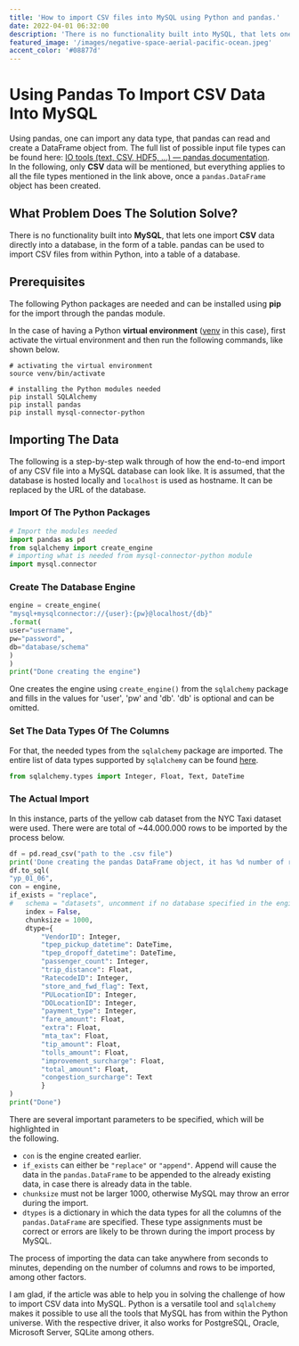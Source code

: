 ```yaml
---
title: 'How to import CSV files into MySQL using Python and pandas.'
date: 2022-04-01 06:32:00
description: 'There is no functionality built into MySQL, that lets one import CSV data directly into a database, in the form of a table. pandas can be used to import CSV files from within Python, into a table of a database.'
featured_image: '/images/negative-space-aerial-pacific-ocean.jpeg'
accent_color: '#08877d'
---
```


# Using Pandas To Import CSV Data Into MySQL

Using pandas, one can import any data type, that pandas can read and create a DataFrame
object from. The full list of possible input file types can be found here: [IO tools (text, CSV, HDF5, …) — pandas documentation](https://pandas.pydata.org/docs/user_guide/io.html#io-tools-text-csv-hdf5).  
In the following, only **CSV** data will be mentioned, but everything applies to all the file types mentioned in the link above, once a `pandas.DataFrame` object has been created.

## What Problem Does The Solution Solve?

There is no functionality built into **MySQL**, that lets one import **CSV** data directly into a database, in the form of a table. pandas can be used to import CSV files from within Python, into a table of a database.

## Prerequisites

The following Python packages are needed and can be installed using **pip** for the import through the pandas module.  

In the case of having a Python **virtual environment** ([venv](https://docs.python.org/3/library/venv.html#module-venv) in this case), first activate the virtual environment and then run the following commands, like shown below.

```shell
# activating the virtual environment 
source venv/bin/activate
```

```shell
# installing the Python modules needed
pip install SQLAlchemy
pip install pandas
pip install mysql-connector-python
```

## Importing The Data

The following is a step-by-step walk through of how the end-to-end import of any CSV file into a MySQL database can
look like. It is assumed, that the database is hosted locally and `localhost` is used as hostname. It can be replaced by
the URL of the database.

### Import Of The Python Packages
```python
# Import the modules needed
import pandas as pd
from sqlalchemy import create_engine
# importing what is needed from mysql-connector-python module
import mysql.connector
```


### Create The Database Engine

```python
engine = create_engine(
"mysql+mysqlconnector://{user}:{pw}@localhost/{db}"
.format(
user="username",
pw="password",
db="database/schema"
)
)
print("Done creating the engine")
```

One creates the engine using `create_engine()` from the `sqlalchemy` package and fills in the values for 'user', 'pw' and 'db'. 'db' is optional and can be omitted.



### Set The Data Types Of The Columns

For that, the needed types from the `sqlalchemy` package are imported. The
entire  list of data types supported by `sqlalchemy` can be found
[here](https://docs.sqlalchemy.org/en/14/core/type_basics.html#generic-types).

```python
from sqlalchemy.types import Integer, Float, Text, DateTime
```

### The Actual Import

In this instance, parts of the yellow cab dataset from the NYC Taxi dataset were
used. There were are total of ~44.000.000 rows to be imported by the process
below.

```python
df = pd.read_csv("path to the .csv file")
print('Done creating the pandas DataFrame object, it has %d number of rows' % len(df))
df.to_sql(
"yp_01_06",
con = engine,
if_exists = "replace",
#	schema = "datasets", uncomment if no database specified in the engine
	index = False,
	chunksize = 1000,
	dtype={
		"VendorID": Integer,
		"tpep_pickup_datetime": DateTime,
		"tpep_dropoff_datetime": DateTime,
		"passenger_count": Integer,
		"trip_distance": Float,
		"RatecodeID": Integer,
		"store_and_fwd_flag": Text,
		"PULocationID": Integer,
		"DOLocationID": Integer,
		"payment_type": Integer,
		"fare_amount": Float,
		"extra": Float,
		"mta_tax": Float,
		"tip_amount": Float,
		"tolls_amount": Float,
		"improvement_surcharge": Float,
		"total_amount": Float,
		"congestion_surcharge": Text
		}
)
print("Done")
```

There are several important parameters to be specified, which will be highlighted in  
the following.

- `con` is the engine created earlier.
- `if_exists` can either be `"replace"` or `"append"`. Append will cause the data in the `pandas.DataFrame` to be appended to the already existing data, in case there is already data in the table.
- `chunksize` must not be larger 1000, otherwise MySQL may throw an error during the import.
- `dtypes` is a dictionary in which the data types for all the columns of the `pandas.DataFrame` are specified. These type assignments must be correct or errors are likely to be thrown during the import process by MySQL.

The process of importing the data can take anywhere from seconds to minutes, depending on the number of columns and rows to be imported, among other factors.

I am glad, if the article was able to help you in solving the challenge of how to import CSV data into MySQL. Python is a versatile tool and `sqlalchemy` makes it possible to use all the tools that MySQL has from within the Python universe. With the respective driver, it also works for PostgreSQL, Oracle, Microsoft Server, SQLite among others.
